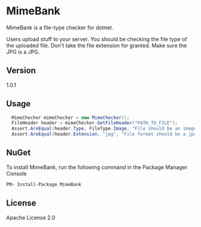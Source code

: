 MimeBank
=========

MimeBank is a file-type checker for dotnet.

Users upload stuff to your server. You should be checking the file type of the uploaded file. Don't take the file extension for granted. Make sure the JPG is a JPG.


Version
----

1.0.1

Usage
--------------

```c#
  MimeChecker mimeChecker = new MimeChecker();
  FileHeader header = mimeChecker.GetFileHeader("PATH_TO_FILE");
  Assert.AreEqual(header.Type, FileType.Image, "File should be an image");
  Assert.AreEqual(header.Extension, "jpg", "File format should be a jpg");
```

NuGet
--------------

To install MimeBank, run the following command in the Package Manager Console
```sh
PM> Install-Package MimeBank
```

License
----

Apache License 2.0
